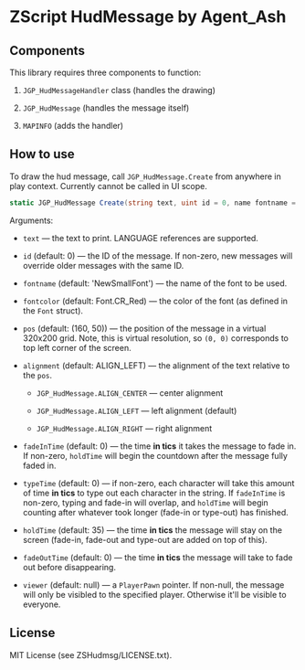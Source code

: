 # ZScript HudMessage by Agent_Ash

## Components

This library requires three components to function:

1. `JGP_HudMessageHandler` class (handles the drawing)

2. `JGP_HudMessage` (handles the message itself)

3. `MAPINFO` (adds the handler)

## How to use

To draw the hud message, call `JGP_HudMessage.Create` from anywhere in play context. Currently cannot be called in UI scope.

```cs
static JGP_HudMessage Create(string text, uint id = 0, name fontname = 'NewSmallFont', int fontColor = Font.CR_Red, vector2 pos = (160, 50), int alignment = ALIGN_LEFT, uint fadeInTime = 0, uint typeTime = 0, uint holdTime = 35, uint fadeOutTime = 0, vector2 scale = (1,1), PlayerInfo viewer = null)
```

Arguments:

* `text` — the text to print. LANGUAGE references are supported.

* `id` (default: 0) — the ID of the message. If non-zero, new messages will override older messages with the same ID.

* `fontname` (default: 'NewSmallFont') — the name of the font to be used.

* `fontcolor` (default: Font.CR_Red) — the color of the font (as defined in the `Font` struct).

* `pos` (default: (160, 50)) — the position of the message in a virtual 320x200 grid. Note, this is virtual resolution, so `(0, 0)` corresponds to top left corner of the screen.

* `alignment` (default: ALIGN_LEFT) — the alignment of the text relative to the `pos`.
  
  * `JGP_HudMessage.ALIGN_CENTER` — center alignment
  
  * `JGP_HudMessage.ALIGN_LEFT` — left alignment (default)
  
  * `JGP_HudMessage.ALIGN_RIGHT` — right alignment

* `fadeInTime` (default: 0) — the time **in tics** it takes the message to fade in. If non-zero, `holdTime` will begin the countdown after the message fully faded in.

* `typeTime` (default: 0) — if non-zero, each character will take this amount of time **in tics** to type out each character in the string. If `fadeInTime` is non-zero, typing and fade-in will overlap, and `holdTime` will begin counting after whatever took longer (fade-in or type-out) has finished.

* `holdTime` (default: 35) — the time **in tics** the message will stay on the screen (fade-in, fade-out and type-out are added on top of this).

* `fadeOutTime` (default: 0) — the time **in tics** the message will take to fade out before disappearing.

* `viewer` (default: null) — a `PlayerPawn` pointer. If non-null, the message will only be visibled to the specified player. Otherwise it'll be visible to everyone.

## License

MIT License (see ZSHudmsg/LICENSE.txt).


